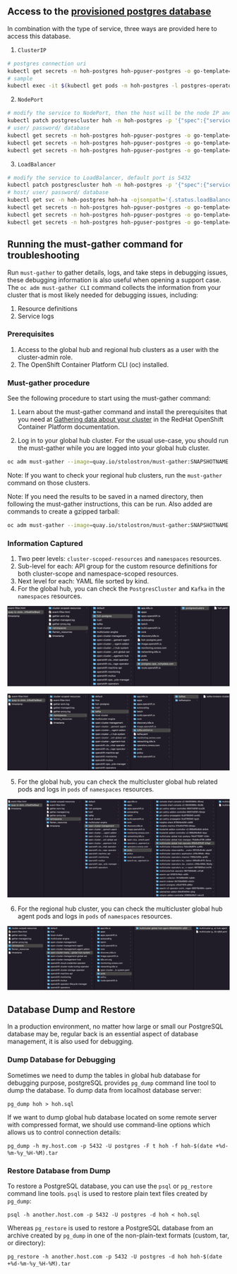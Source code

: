 ## Access to the [provisioned postgres database](../operator/config/samples/storage/deploy_postgres.sh)

In combination with the type of service, three ways are provided here to access this database.

1. `ClusterIP`
```bash
# postgres connection uri
kubectl get secrets -n hoh-postgres hoh-pguser-postgres -o go-template='{{index (.data) "uri" | base64decode}}'
# sample
kubectl exec -it $(kubectl get pods -n hoh-postgres -l postgres-operator.crunchydata.com/role=master -o jsonpath='{.items..metadata.name}') -c database -n hoh-postgres -- psql -U postgres -d hoh -c "SELECT 1"
```

2. `NodePort`
```bash
# modify the service to NodePort, then the host will be the node IP and set the port to 32432
kubectl patch postgrescluster hoh -n hoh-postgres -p '{"spec":{"service":{"type":"NodePort", "nodePort": 32432}}}'  --type merge
# user/ password/ database
kubectl get secrets -n hoh-postgres hoh-pguser-postgres -o go-template='{{index (.data) "user" | base64decode}}'
kubectl get secrets -n hoh-postgres hoh-pguser-postgres -o go-template='{{index (.data) "password" | base64decode}}'
kubectl get secrets -n hoh-postgres hoh-pguser-postgres -o go-template='{{index (.data) "dbname" | base64decode}}'
```

3. `LoadBalancer`
```bash
# modify the service to LoadBalancer, default port is 5432
kubectl patch postgrescluster hoh -n hoh-postgres -p '{"spec":{"service":{"type":"LoadBalancer"}}}'  --type merge
# host/ user/ password/ database
kubectl get svc -n hoh-postgres hoh-ha -ojsonpath='{.status.loadBalancer.ingress[0].hostname}'
kubectl get secrets -n hoh-postgres hoh-pguser-postgres -o go-template='{{index (.data) "user" | base64decode}}'
kubectl get secrets -n hoh-postgres hoh-pguser-postgres -o go-template='{{index (.data) "password" | base64decode}}'
kubectl get secrets -n hoh-postgres hoh-pguser-postgres -o go-template='{{index (.data) "dbname" | base64decode}}'
```
## Running the must-gather command for troubleshooting

Run `must-gather` to gather details, logs, and take steps in debugging issues, these debugging information is also useful when opening a support case. The `oc adm must-gather CLI` command collects the information from your cluster that is most likely needed for debugging issues, including:

1. Resource definitions
2. Service logs

### Prerequisites

1. Access to the global hub and regional hub clusters as a user with the cluster-admin role.
2. The OpenShift Container Platform CLI (oc) installed.

### Must-gather procedure

See the following procedure to start using the must-gather command:

1. Learn about the must-gather command and install the prerequisites that you need at [Gathering data about your cluster](https://docs.openshift.com/container-platform/4.8/support/gathering-cluster-data.html?extIdCarryOver=true&sc_cid=701f2000001Css5AAC) in the RedHat OpenShift Container Platform documentation.

2. Log in to your global hub cluster. For the usual use-case, you should run the must-gather while you are logged into your global hub cluster.

```bash
oc adm must-gather --image=quay.io/stolostron/must-gather:SNAPSHOTNAME
```

Note: If you want to check your regional hub clusters, run the `must-gather` command on those clusters.

Note: If you need the results to be saved in a named directory, then following the must-gather instructions, this can be run. Also added are commands to create a gzipped tarball:

```bash
oc adm must-gather --image=quay.io/stolostron/must-gather:SNAPSHOTNAME --dest-dir=SOMENAME ; tar -cvzf SOMENAME.tgz SOMENAME
```

### Information Captured

1. Two peer levels: `cluster-scoped-resources` and `namespaces` resources.
2. Sub-level for each: API group for the custom resource definitions for both cluster-scope and namespace-scoped resources.
3. Next level for each: YAML file sorted by kind.
4. For the global hub, you can check the `PostgresCluster` and `Kafka` in the `namespaces` resources.

![must-gather-global-hub-postgres](must-gather/must-gather-global-hub-postgres.png)

![must-gather-global-hub-kafka](must-gather/must-gather-global-hub-kafka.png)

5. For the global hub, you can check the multicluster global hub related pods and logs in `pods` of `namespaces` resources.

![must-gather-global-hub-pods](must-gather/must-gather-global-hub-pods.png)

6. For the regional hub cluster, you can check the multicluster global hub agent pods and logs in `pods` of `namespaces` resources.

![must-gather-regional-hub-pods](must-gather/must-gather-regional-hub-pods.png)


## Database Dump and Restore

In a production environment, no matter how large or small our PostgreSQL database may be, regular back is an essential aspect of database management, it is also used for debugging.

### Dump Database for Debugging

Sometimes we need to dump the tables in global hub database for debugging purpose, postgreSQL provides `pg_dump` command line tool to dump the database. To dump data from localhost database server:

```shell
pg_dump hoh > hoh.sql
```

If we want to dump global hub database located on some remote server with compressed format, we should use command-line options which allows us to control connection details:

```shell
pg_dump -h my.host.com -p 5432 -U postgres -F t hoh -f hoh-$(date +%d-%m-%y_%H-%M).tar
```

### Restore Database from Dump

To restore a PostgreSQL database, you can use the `psql` or `pg_restore` command line tools. `psql` is used to restore plain text files created by `pg_dump`:

```shell
psql -h another.host.com -p 5432 -U postgres -d hoh < hoh.sql
```

Whereas `pg_restore` is used to restore a PostgreSQL database from an archive created by `pg_dump` in one of the non-plain-text formats (custom, tar, or directory):

```shell
pg_restore -h another.host.com -p 5432 -U postgres -d hoh hoh-$(date +%d-%m-%y_%H-%M).tar
```
